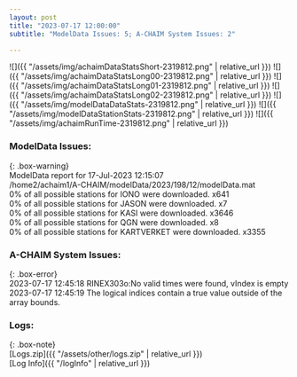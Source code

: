 ```yaml
---
layout: post
title: "2023-07-17 12:00:00"
subtitle: "ModelData Issues: 5; A-CHAIM System Issues: 2"

---
```


![]({{ "/assets/img/achaimDataStatsShort-2319812.png" | relative_url }})
![]({{ "/assets/img/achaimDataStatsLong00-2319812.png" | relative_url }})
![]({{ "/assets/img/achaimDataStatsLong01-2319812.png" | relative_url }})
![]({{ "/assets/img/achaimDataStatsLong02-2319812.png" | relative_url }})
![]({{ "/assets/img/modelDataDataStats-2319812.png" | relative_url }})
![]({{ "/assets/img/modelDataStationStats-2319812.png" | relative_url }})
![]({{ "/assets/img/achaimRunTime-2319812.png" | relative_url }})


### ModelData Issues:  
  
{: .box-warning}  
 ModelData report for 17-Jul-2023 12:15:07   
 /home2/achaim1/A-CHAIM/modelData/2023/198/12/modelData.mat   
 0% of all possible stations for IONO were downloaded. x641   
 0% of all possible stations for JASON were downloaded. x7   
 0% of all possible stations for KASI were downloaded. x3646   
 0% of all possible stations for QGN were downloaded. x8   
 0% of all possible stations for KARTVERKET were downloaded. x3355   
  
### A-CHAIM System Issues:  
  
{: .box-error}  
2023-07-17 12:45:18 RINEX303o:No valid times were found, vIndex is empty  
2023-07-17 12:45:19 The logical indices contain a true value outside of the array bounds.  

### Logs:  
  
{: .box-note}  
[Logs.zip]({{ "/assets/other/logs.zip" | relative_url }})  
[Log Info]({{ "/logInfo" | relative_url }})  
